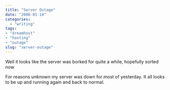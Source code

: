```yaml
---
title: "Server Outage"
date: "2006-01-14"
categories: 
  - "writing"
tags:
- "dreamhost"
- "hosting"
- "outage"
slug: "server-outage"
---
```


Well it looks like the server was borked for quite a while, hopefully sorted now

For reasons unknown my server was down for most of yesterday. It all looks to be up and running again and back to normal.
